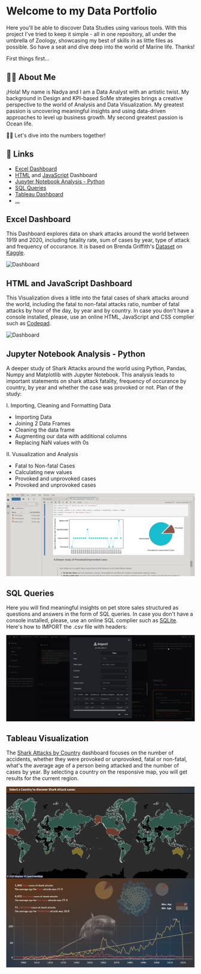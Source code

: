 
# Welcome to my Data Portfolio

Here you'll be able to discover Data Studies using various tools. With this project I've tried to keep it simple - all in one repository, all under the umbrella of Zoology, showcasing my best of skills in as little files as possible. So have a seat and dive deep into the world of Marine life. Thanks!

First things first...
## 👨‍💻 About Me
¡Hola! My name is Nadya and I am
a Data Analyst with an artistic twist. My background in Design and KPI-based SoMe strategies brings a creative perspective to the world of Analysis and Data Visualization. My greatest passion is uncovering meaningful insights and using data-driven approaches to level up business growth. My second greatest passion is Ocean life. 

🏊🏻
Let's dive into the numbers together!


## 🦈 Links
- [Excel Dashboard](https://github.com/nadyakant/data-project/blob/main/Shark%20Attacks_Dash.xlsx)
- [HTML](https://github.com/nadyakant/data-project/blob/main/Death%20by%20Sharks%20-%20HTML.html) and [JavaScript](https://github.com/nadyakant/data-project/blob/main/Death%20by%20Sharks%20-%20JS.js) Dashboard
- [Jupyter Notebook Analysis - Python](https://github.com/nadyakant/data-project/blob/main/Shark%20Attacks(2017-2020).ipynb)
- [SQL Queries](https://github.com/nadyakant/Data_Analyst_Portfolio/tree/main/SQL)
- [Tableau Dashboard](https://github.com/nadyakant/Data_Analyst_Portfolio/blob/main/Tableau%20-%20Shark%20Attacks%20by%20Country.md)
- [...](https://github.com/nadyakant/data-project)


## Excel Dashboard

This Dashboard explores data on shark attacks around the world between 1919 and 2020, including fatality rate, sum of cases by year, type of attack and frequency of occurance. It is based on Brenda Griffith's [Dataset](https://www.kaggle.com/datasets/thedevastator/global-shark-attack-incidents?select=GSAF5.xls.csv) on [Kaggle](https://www.kaggle.com/).

![Dashboard](https://raw.githubusercontent.com/nadyakant/data-project/main/PNGs/Shark%20Attacks_Dash%20-%20Excel.png)


## HTML and JavaScript Dashboard

This Visualization dives a little into the fatal cases of shark attacks around the world, including the fatal to non-fatal attacks ratio, number of fatal attacks by hour of the day, by year and by country.
In case you don't have a console installed, please, use an online HTML, JavaScript and CSS complier such as [Codepad](https://codepad.co/playground).

![Dashboard](https://raw.githubusercontent.com/nadyakant/data-project/main/PNGs/HTML%20and%20JS.png)


## Jupyter Notebook Analysis - Python

A deeper study of Shark Attacks around the world using Python, Pandas, Numpy and Matplotlib with Jupyter Notebook. This analysis leads to important statements on shark attack fatality, frequency of occurance by country, by year and whether the case was provoked or not. Plan of the study:

I. Importing, Cleaning and Formatting Data

- Importing Data
- Joining 2 Data Frames
- Cleaning the data frame
- Augmenting our data with additional columns
- Replacing NaN values with 0s
 
II. Vusualization and Analysis

- Fatal to Non-fatal Cases
- Calculating new values
- Provoked and unprovoked cases
- Provoked and unprovoked cases

![Jupyter](https://raw.githubusercontent.com/nadyakant/Data_Analyst_Portfolio/main/PNGs/Jupyter%20Notebook%20and%20python.png)


## SQL Queries

Here you will find meaningful insights on pet store sales structured as questions and answers in the form of SQL queries. 
In case you don't have a console installed, please, use an online SQL complier such as [SQLite](https://sqliteonline.com/).
Here's how to IMPORT the .csv file with headers:

![IMPORT](https://raw.githubusercontent.com/nadyakant/Data_Analyst_Portfolio/main/PNGs/Import%20csv%20to%20SQL%20Online.png)


## Tableau Visualization

The [Shark Attacks by Country](https://public.tableau.com/app/profile/nadya.kant/viz/SharkAttacks1900-2020/Dashboard1) dashboard focuses on the number of accidents, whether they were provoked or unprovoked, fatal or non-fatal, what's the average age of a person being attacked and the number of cases by year. By selecting a country on the responsive map, you will get results for the current region.

![Dashboard](https://raw.githubusercontent.com/nadyakant/Data_Analyst_Portfolio/main/PNGs/Shark%20Attacks%20by%20Country%20(1900%20-%202020)%20_%20Tableau%20Public.png)



